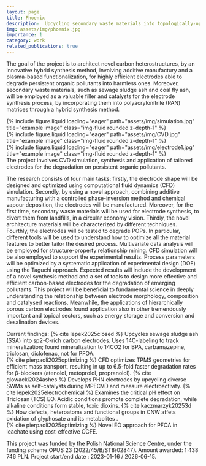 ```yaml
---
layout: page
title: Phoenix
description:  Upcycling secondary waste materials into topologically-optimized hierarchically porous composites to tailor the electrochemical degradation pathway of persistent organic pollutants
img: assets/img/phoenix.jpg
importance: 1
category: work
related_publications: true
--- 
```


The goal of the project is to architect novel carbon heterostructures, by an innovative hybrid synthesis method, involving additive manufactury and a plasma-based functionalization, for highly efficient electrodes able to degrade persistent organic pollutants into harmless ones. Moreover, secondary waste materials, such as sewage sludge ash and coal fly ash, will be employed as a valuable filler and catalysts for the electrode synthesis process, by incorporating them into polyacrylonitrile (PAN) matrices through a hybrid synthesis method.


<div class="row">
    <div class="col-sm mt-3 mt-md-0">
        {% include figure.liquid loading="eager" path="assets/img/simulation.jpg" title="example image" class="img-fluid rounded z-depth-1" %}
    </div>
    <div class="col-sm mt-3 mt-md-0">
        {% include figure.liquid loading="eager" path="assets/img/CVD.jpg" title="example image" class="img-fluid rounded z-depth-1" %}
    </div>
    <div class="col-sm mt-3 mt-md-0">
        {% include figure.liquid loading="eager" path="assets/img/electrode1.jpg" title="example image" class="img-fluid rounded z-depth-1" %}
    </div>
</div>
<div class="caption">
    The project involves CVD simulation, synthesis and application of tailored electrodes for the degradation on persistent organic pollutants.
</div>

The research consists of four main tasks: firstly, the electrode shape will be designed and optimized using
computational fluid dynamics (CFD) simulation. Secondly, by using a novel approach, combining additive
manufacturing with a controlled phase-inversion method and chemical vapour deposition, the electrodes will
be manufactured. Moreover, for the first time, secondary waste materials will be used for electrode synthesis,
to divert them from landfills, in a circular economy vision. Thirdly, the novel architecture materials will be
characterized by different techniques. Fourthly, the electrodes will be tested to degrade POPs. In particular,
different tools will be used to understand how to optimize all the material features to better tailor the desired
process. Multivariate data analysis will be employed for structure-property relationship mining. CFD
simulation will be also employed to support the experimental results. Process parameters will be optimized by
a systematic application of experimental design (DOE) using the Taguchi approach.
Expected results will include the development of a novel synthesis method and a set of tools to design more
effective and efficient carbon-based electrodes for the degradation of emerging pollutants. This project will be
beneficial to fundamental science in deeply understanding the relationship between electrode morphology,
composition and catalysed reactions. Meanwhile, the applications of hierarchically porous carbon electrodes
found application also in other tremendously important and topical sectors, such as energy storage and
conversion and desalination devices.

Current findings:
{% cite lepek2025closed %} Upcycles sewage sludge ash (SSA) into sp2-C-rich carbon electrodes. Uses 14C-labeling to track mineralization; found mineralization to 14CO2 for BPA, carbamazepine, triclosan, diclofenac, not for PFOA.  
{% cite pierpaoli2025optimizing %} CFD optimizes TPMS geometries for efficient mass transport, resulting in up to 6.5-fold faster degradation rates for β-blockers (atenolol, metoprolol, propranolol).
{% cite glowacki2024ashes %} Develops PHN electrodes by upcycling diverse SWMs as self-catalysts during MPECVD and measure electroactivity.
{% cite lepek2025electrochemical %} Examines the critical pH effect on Triclosan (TCS) EO. Acidic conditions promote complete degradation, while alkaline conditions form stable, toxic dioxins.
{% cite kaczmarzyk20253d %} How defects, heteroatoms and functional groups in CNW affets oxidation of glyphosate and its metabolites .  
{% cite pierpaoli2025optimizing %} Novel EO approach for PFOA in leachate using cost-effective CCFE.

<div class="caption">
    This project was funded by the Polish National Science Centre, under the funding scheme OPUS 23 (2022/45/B/ST8/02847). 
	Amount awarded: 1 438 746 PLN. Project start/end date : 2023-01-16 / 2026-06-15.
</div>



